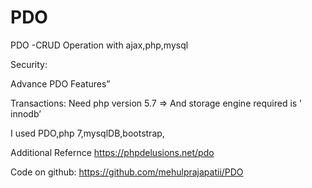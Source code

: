 # PDO
PDO -CRUD Operation with ajax,php,mysql



Security:

Advance PDO Features”
 

 


Transactions:
Need php version 5.7 =>
And storage engine required is ’ innodb’

I used PDO,php 7,mysqlDB,bootstrap,

Additional Refernce
https://phpdelusions.net/pdo

Code on github:
https://github.com/mehulprajapatii/PDO






